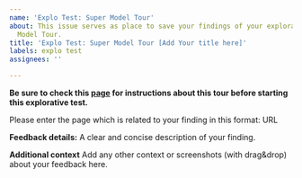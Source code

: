 ```yaml
---
name: 'Explo Test: Super Model Tour'
about: This issue serves as place to save your findings of your explorative test Super
  Model Tour.
title: 'Explo Test: Super Model Tour [Add Your title here]'
labels: explo test
assignees: ''

---
```


**Be sure to check this [page](https://pages.github.tools.sap/e2e-scenario-enablement/explo-tests/super-model-tour) for instructions about this tour before starting this explorative test.**

Please enter the page which is related to your finding in this format:
URL 

**Feedback details:**
A clear and concise description of your finding.


**Additional context**
Add any other context or screenshots (with drag&drop) about your feedback here.
